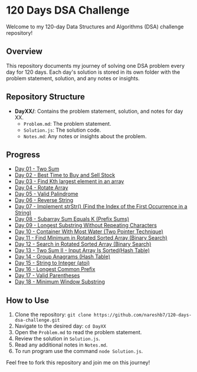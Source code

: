 # 120 Days DSA Challenge

Welcome to my 120-day Data Structures and Algorithms (DSA) challenge repository! 

## Overview

This repository documents my journey of solving one DSA problem every day for 120 days. Each day's solution is stored in its own folder with the problem statement, solution, and any notes or insights.

## Repository Structure

- **DayXX/**: Contains the problem statement, solution, and notes for day XX.
  - `Problem.md`: The problem statement.
  - `Solution.js`: The solution code.
  - `Notes.md`: Any notes or insights about the problem.

## Progress

- [Day 01 - Two Sum](Day01/) 
- [Day 02 - Best Time to Buy and Sell Stock](Day02/)
- [Day 03 - Find Kth largest element in an array](Day03/)
- [Day 04 - Rotate Array](Day04/)
- [Day 05 - Valid Palindrome](Day05/)
- [Day 06 - Reverse String](Day06/)
- [Day 07 - Implement strStr() (Find the Index of the First Occurrence in a String)](Day07/)
- [Day 08 - Subarray Sum Equals K (Prefix Sums)](Day08/)
- [Day 09 - Longest Substring Without Repeating Characters](Day09/)
- [Day 10 - Container With Most Water (Two Pointer Technique)](Day10/)
- [Day 11 - Find Minimum in Rotated Sorted Array (Binary Search)](Day11/)
- [Day 12 - Search in Rotated Sorted Array (Binary Search)](Day12/)
- [Day 13 - Two Sum II - Input Array Is Sorted(Hash Table)](Day13/)
- [Day 14 - Group Anagrams (Hash Table)](Day14/)
- [Day 15 - String to Integer (atoi)](Day15/)
- [Day 16 - Longest Common Prefix](Day16/)
- [Day 17 - Valid Parentheses](Day17/)
- [Day 18 - Minimum Window Substring](Day18/)


## How to Use

1. Clone the repository: `git clone https://github.com/nareshb7/120-days-dsa-challenge.git`
2. Navigate to the desired day: `cd DayXX`
3. Open the `Problem.md` to read the problem statement.
4. Review the solution in `Solution.js`.
5. Read any additional notes in `Notes.md`.
6. To run program use the command `node Solution.js`.

Feel free to fork this repository and join me on this journey!
